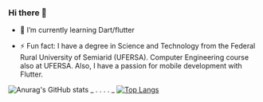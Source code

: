 ### Hi there 👋


- 🌱 I’m currently learning Dart/flutter 

- ⚡ Fun fact: I have a degree in Science and Technology from the Federal Rural University of Semiarid (UFERSA). 
     Computer Engineering course also at UFERSA. Also, I have a passion for mobile development with Flutter.



![Anurag's GitHub stats](https://github-readme-stats.vercel.app/api?username=thiagolop&show_icons=true&theme=dark)  _ . . . . _  [![Top Langs](https://github-readme-stats.vercel.app/api/top-langs/?username=thiagolop&layout=compact&theme=dark)](https://github.com/thiagolop/github-readme-stats)


